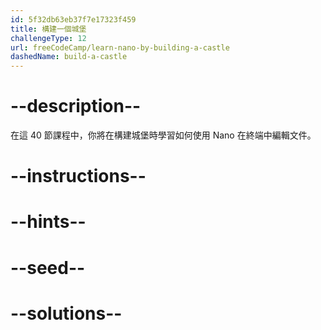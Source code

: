 ```yaml
---
id: 5f32db63eb37f7e17323f459
title: 構建一個城堡
challengeType: 12
url: freeCodeCamp/learn-nano-by-building-a-castle
dashedName: build-a-castle
---
```


# --description--

在這 40 節課程中，你將在構建城堡時學習如何使用 Nano 在終端中編輯文件。

# --instructions--

# --hints--

# --seed--

# --solutions--
